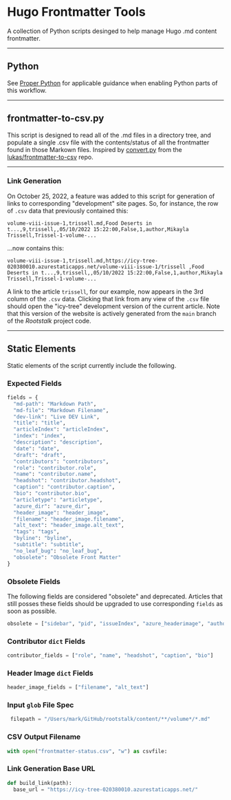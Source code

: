 # Hugo Frontmatter Tools

A collection of Python scripts desinged to help manage Hugo .md content frontmatter.

---

## Python

See [Proper Python](https://blog.summittdweller.com/posts/2022/09/proper-python/) for applicable guidance when enabling Python parts of this workflow.  

---

## frontmatter-to-csv.py

This script is designed to read all of the .md files in a directory tree, and populate a single .csv file with the contents/status of all the frontmatter found in those Markown files.  Inspired by [convert.py](https://git.kucharczyk.xyz/lukas/frontmatter-to-csv/src/branch/main/frontmatter_to_csv/convert.py) from the [lukas/frontmatter-to-csv](https://git.kucharczyk.xyz/lukas/frontmatter-to-csv) repo.  

---

### Link Generation

On October 25, 2022, a feature was added to this script for generation of links to corresponding "development" site pages.  So, for instance, the row of `.csv` data that previously contained this:

```csv
volume-viii-issue-1,trissell.md,Food Deserts in t...,9,trissell,,05/10/2022 15:22:00,False,1,author,Mikayla Trissell,Trissel-1-volume-...
```

...now contains this:

```csv
volume-viii-issue-1,trissell.md,https://icy-tree-020380010.azurestaticapps.net/volume-viii-issue-1/trissell ,Food Deserts in t...,9,trissell,,05/10/2022 15:22:00,False,1,author,Mikayla Trissell,Trissel-1-volume-...
```

A link to the article `trissell`, for our example, now appears in the 3rd column of the `.csv` data.  Clicking that link from any view of the `.csv` file should open the "icy-tree" development version of the current article.  Note that this version of the website is actively generated from the `main` branch of the _Rootstalk_ project code.

---

## Static Elements

Static elements of the script currently include the following.

### Expected Fields

```python
fields = {
  "md-path": "Markdown Path",
  "md-file": "Markdown Filename",
  "dev-link": "Live DEV Link",
  "title": "title",
  "articleIndex": "articleIndex",
  "index": "index",
  "description": "description",
  "date": "date",
  "draft": "draft",
  "contributors": "contributors",
  "role": "contributor.role",
  "name": "contributor.name",
  "headshot": "contributor.headshot",
  "caption": "contributor.caption",
  "bio": "contributor.bio",
  "articletype": "articletype",
  "azure_dir": "azure_dir",
  "header_image": "header_image",
  "filename": "header_image.filename",
  "alt_text": "header_image.alt_text",
  "tags": "tags",
  "byline": "byline",
  "subtitle": "subtitle",
  "no_leaf_bug": "no_leaf_bug",
  "obsolete": "Obsolete Front Matter"
}
```

### Obsolete Fields

The following fields are considered "obsolete" and deprecated.  Articles that still posses these fields should be upgraded to use corresponding `fields` as soon as possible.

```python
obsolete = ["sidebar", "pid", "issueIndex", "azure_headerimage", "author", "azure_headshot", "authorbio", "headerimage"]
```

### Contributor `dict` Fields

```python
contributor_fields = ["role", "name", "headshot", "caption", "bio"]
```

### Header Image `dict` Fields

```python
header_image_fields = ["filename", "alt_text"]
```

### Input `glob` File Spec

```python
 filepath = "/Users/mark/GitHub/rootstalk/content/**/volume*/*.md"
```

### CSV Output Filename

```python
with open("frontmatter-status.csv", "w") as csvfile:
 ```

### Link Generation Base URL

```python
def build_link(path):
  base_url = "https://icy-tree-020380010.azurestaticapps.net/"
```
